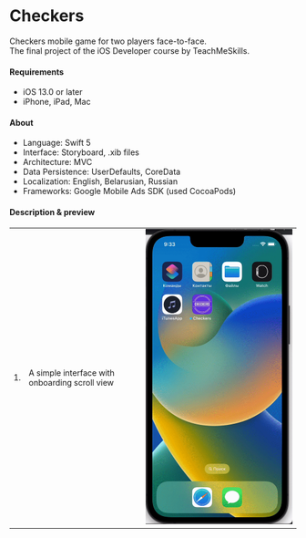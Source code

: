 <h1>Checkers</h1>
<p>
Checkers mobile game for two players face-to-face.</br>
The final project of the iOS Developer course by TeachMeSkills.
</p>


<h4>Requirements</h4>
<ul>
    <li>iOS 13.0 or later</li>
    <li>iPhone, iPad, Mac</li>
</ul>

	
<h4>About</h4>
<ul>
    <li>Language: Swift 5</li>
    <li>Interface: Storyboard, .xib files </li>
    <li>Architecture: MVC</li>
    <li>Data Persistence: UserDefaults, CoreData</li>
    <li>Localization: English, Belarusian, Russian </li>
    <li>Frameworks: Google Mobile Ads SDK (used CocoaPods)</li>
</ul>

<h4>Description & preview</h4>
<table>
<tr>
    <td>1.</td>
    <td>A simple interface with onboarding scroll view</td>
    <td><img src="previews/onboarding.gif"></td>
    
</tr>

</table>
